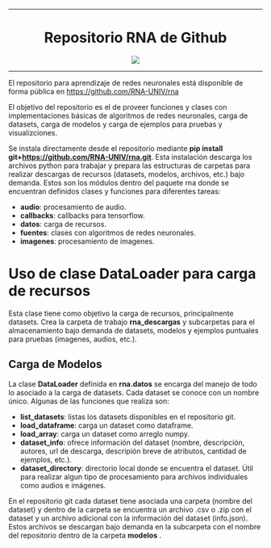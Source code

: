 <div align="center">
  <hr>
  <h1><strong>Repositorio RNA de Github</strong></h1>
    <a href="https://colab.research.google.com/github/RNA-UNIV/rna/blob/main/DemoRNA.ipynb"><img src="https://colab.research.google.com/assets/colab-badge.svg"/></a>
  <hr>
</div>


El repositorio para aprendizaje de redes neuronales está disponible de forma  pública en https://github.com/RNA-UNIV/rna

El objetivo del repositorio es el de proveer funciones y clases con implementaciones básicas de algoritmos de redes neuronales, carga de datasets, carga de modelos y carga de ejemplos para pruebas y visualizciones.

Se instala directamente desde el repositorio mediante **pip install git+https://github.com/RNA-UNIV/rna.git**. Esta instalación descarga los archivos python para trabajar y prepara las estructuras de carpetas para realizar descargas de recursos (datasets, modelos, archivos, etc.) bajo demanda. Estos son los módulos dentro del paquete rna donde se encuentran definidos clases y funciones para diferentes tareas:
* **audio**: procesamiento de audio.
* **callbacks**: callbacks para tensorflow.
* **datos**: carga de recursos.
* **fuentes**: clases con algoritmos de redes neuronales.
* **imagenes**: procesamiento de imagenes.

# Uso de clase DataLoader para carga de recursos
Esta clase tiene como objetivo la carga de recursos, principalmente datasets. Crea la carpeta de trabajo **rna_descargas** y subcarpetas para el almacenamiento bajo demanda de datasets, modelos y ejemplos puntuales para pruebas (imagenes, audios, etc.).

## Carga de Modelos
La clase **DataLoader** definida en **rna.datos** se encarga del manejo de todo lo asociado a la carga de datasets. Cada dataset se conoce con un nombre único. Algunas de las funciones que realiza son:
* **list_datasets**: listas los datasets disponibles en el repositorio git.
* **load_dataframe**: carga un dataset como dataframe.
* **load_array**: carga un dataset como arreglo numpy.
* **dataset_info**: ofrece información del dataset (nombre, descripción, autores, url de descarga, descripión breve de atributos, cantidad de ejemplos, etc.).
* **dataset_directory**: directorio local donde se encuentra el dataset. Útil para realizar algun tipo de procesamiento para archivos individuales como audios e imágenes.

En el repositorio git cada dataset tiene asociada una carpeta (nombre del dataset) y dentro de la carpeta se encuentra un archivo .csv o .zip con el dataset y un archivo adicional con la información del dataset (info.json). Estos archivos se descargan bajo demanda en la subcarpeta con el nombre del repositorio dentro de la carpeta **modelos** .
